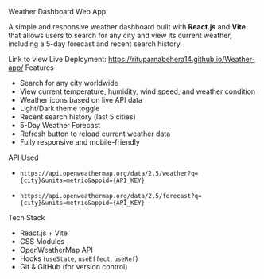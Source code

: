  Weather Dashboard Web App

A simple and responsive weather dashboard built with **React.js** and **Vite** that allows users to search for any city and view its current weather, including a 5-day forecast and recent search history.

Link to view Live Deployment:  https://rituparnabehera14.github.io/Weather-app/
 Features

- Search for any city worldwide
- View current temperature, humidity, wind speed, and weather condition
- Weather icons based on live API data
- Light/Dark theme toggle
- Recent search history (last 5 cities)
- 5-Day Weather Forecast
- Refresh button to reload current weather data
- Fully responsive and mobile-friendly


 API Used


  - `https://api.openweathermap.org/data/2.5/weather?q={city}&units=metric&appid={API_KEY}`
  
  - `https://api.openweathermap.org/data/2.5/forecast?q={city}&units=metric&appid={API_KEY}`



 Tech Stack

- React.js + Vite
- CSS Modules
- OpenWeatherMap API
- Hooks (`useState`, `useEffect`, `useRef`)
- Git & GitHub (for version control)



